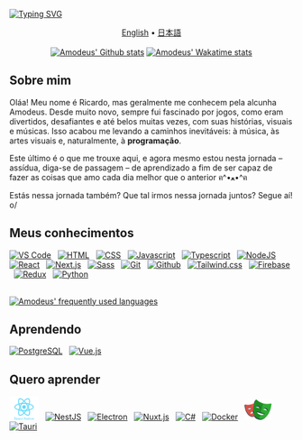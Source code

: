 <!-- markdownlint-disable-file MD009 MD041 -->

[![Typing SVG](https://readme-typing-svg.demolab.com?font=Outfit&weight=500&size=52&duration=3200&pause=1000&color=F52559&center=true&vCenter=true&width=1000&height=82&lines=Ol%C3%A1+pessoas!+Como+vai%3F;Hello+everyone!+How's+it+going%3F;%E5%A7%8B%E3%82%81%E3%81%BE%E3%81%97%E3%81%A6%E3%80%81%E7%9A%86%E3%81%95%E3%82%93%EF%BC%81%E3%81%8A%E5%85%83%E6%B0%97%E3%81%A7%E3%81%99%E3%81%8B%EF%BC%9F)](https://git.io/typing-svg)

<div align="center">
  <a href="./langs/README.en.md">English</a>
•  <a href="./langs/README.ja.md">日本語</a>
</div>
&nbsp;
<div align="center">
<a href="https://github.com/amodeusr">
  <img width="47%" height="195px" alt="Amodeus' Github stats" alt="" src="https://github-readme-stats.vercel.app/api?username=amodeusr&locale=pt-br&count_private=true&show_icons=true&title_color=f52559&text_color=b2b2b2&bg_color=1e2025&border_color=f52559&icon_color=f52559&custom_title=Minhas+estatísticas+do+Github+👌" /></a>
<a href="https://wakatime.com/@AmodeusR">
  <img width="51.2%" alt="Amodeus' Wakatime stats" height="195px" src="https://github-readme-stats.vercel.app/api/wakatime?username=amodeusr&locale=pt-br&layout=compact&hide=text,Git%20Config,Other,Image%20%28svg%29,YAML&langs_count=8&title_color=f52559&text_color=b2b2b2&bg_color=1e2025&border_color=f52559" />
</a>
</div>

## Sobre mim

Oláa! Meu nome é Ricardo, mas geralmente me conhecem pela alcunha Amodeus. Desde muito novo, sempre fui fascinado por jogos, como eram divertidos, desafiantes e até belos muitas vezes, com suas histórias, visuais e músicas. Isso acabou me levando a caminhos inevitáveis: à música, às artes visuais e, naturalmente, à **programação**.

Este último é o que me trouxe aqui, e agora mesmo estou nesta jornada – assídua, diga-se de passagem – de aprendizado a fim de ser capaz de fazer as coisas que amo cada dia melhor que o anterior ฅ^•ﻌ•^ฅ

Estás nessa jornada também? Que tal irmos nessa jornada juntos? Segue aí! o/

## Meus conhecimentos

<div display="inline-block">
  <a href="https://code.visualstudio.com/">
    <img alt="VS Code" src="https://cdn.jsdelivr.net/gh/devicons/devicon/icons/vscode/vscode-original.svg" width="38px" /></a>
&nbsp;
  <a href="https://developer.mozilla.org/docs/Web/HTML">
    <img alt="HTML" src="https://cdn.jsdelivr.net/gh/devicons/devicon/icons/html5/html5-original.svg" width="38px" /></a>
&nbsp;
  <a href="https://developer.mozilla.org/docs/Web/CSS">
    <img alt="CSS" src="https://cdn.jsdelivr.net/gh/devicons/devicon/icons/css3/css3-original.svg" width="38px" /></a>
&nbsp;
  <a href="https://developer.mozilla.org/docs/Web/Javascript">
    <img alt="Javascript" src="https://cdn.jsdelivr.net/gh/devicons/devicon/icons/javascript/javascript-original.svg" width="38px" /></a>
&nbsp;
  <a href="https://www.typescriptlang.org/">
    <img alt="Typescript" src="https://cdn.jsdelivr.net/gh/devicons/devicon/icons/typescript/typescript-original.svg" width="38px" /></a>
&nbsp;
  <a href="https://nodejs.org/en/">
    <img alt="NodeJS" src="https://cdn.jsdelivr.net/gh/devicons/devicon/icons/nodejs/nodejs-original.svg" width="38px" /></a>
&nbsp;
  <a href="https://reactjs.org/">
    <img alt="React" src="https://cdn.jsdelivr.net/gh/devicons/devicon/icons/react/react-original.svg" width="38px" /></a>
&nbsp;
  <a href="https://nextjs.org/">
    <img alt="Next.js" src="https://cdn.jsdelivr.net/gh/devicons/devicon/icons/nextjs/nextjs-original.svg" width="38px" /></a>
&nbsp;
  <a href="https://sass-lang.com/">
    <img alt="Sass" src="https://cdn.jsdelivr.net/gh/devicons/devicon/icons/sass/sass-original.svg" width="38px" /></a>
&nbsp;
  <a href="https://git-scm.com/">
    <img alt="Git" src="https://cdn.jsdelivr.net/gh/devicons/devicon/icons/git/git-original.svg" width="38px" /></a>
&nbsp;
  <a href="https://github.com/">
    <img alt="Github" src="https://upload.wikimedia.org/wikipedia/commons/a/ae/Github-desktop-logo-symbol.svg" width="38px" /></a>
&nbsp;
  <a href="https://tailwindcss.com/">
    <img alt="Tailwind.css" src="https://cdn.jsdelivr.net/gh/devicons/devicon@latest/icons/tailwindcss/tailwindcss-original.svg" width="38px" /></a>
&nbsp;
  <a href="https://firebase.google.com/">
    <img alt="Firebase" src="https://rawcdn.githack.com/gist/AmodeusR/c944d4805f4f83a6b4c21bf2d1e20688/raw/9b5e5b8bc526f302f9a8f277b1ee7e0d377ff219/firebase-logo.svg" width="28px" /></a>
&nbsp;
  <a href="https://redux.js.org/">
    <img alt="Redux" src="https://cdn.jsdelivr.net/gh/devicons/devicon/icons/redux/redux-original.svg" width="38px" /></a>
&nbsp;
  <a href="https://www.python.org/">
    <img alt="Python" src="https://cdn.jsdelivr.net/gh/devicons/devicon/icons/python/python-original.svg" width="38px" /></a>
</div>

<br />

[![Amodeus' frequently used languages](https://github-readme-stats.vercel.app/api/top-langs/?username=amodeusr&locale=pt-br&layout=compact&langs_count=6&title_color=f52559&text_color=b2b2b2&bg_color=1e2025&border_color=f52559)](https://github.com/amodeusr)

## Aprendendo

<div display="inline-block">
  <a href="https://www.postgresql.org/">
    <img alt="PostgreSQL" src="https://cdn.jsdelivr.net/gh/devicons/devicon/icons/postgresql/postgresql-plain.svg" width="38px" /></a>
&nbsp;
  <a href="https://vuejs.org/">
    <img alt="Vue.js" src="https://cdn.jsdelivr.net/gh/devicons/devicon/icons/vuejs/vuejs-original.svg" width="38px" /></a>
</div>

## Quero aprender

<div display="inline-block">
  <a href="https://reactnative.dev/">
    <img alt="React Native" src="https://raw.githubusercontent.com/AmodeusR/amodeusr/38e81be5cc110502fb91218d046c9f21c263d74d/logos/react-native.svg" width="52px" /></a>
&nbsp;
  <a href="https://nestjs.com/">
    <img alt="NestJS" src="https://cdn.jsdelivr.net/gh/devicons/devicon@latest/icons/nestjs/nestjs-original.svg" width="38px" /></a>
&nbsp;
  <a href="https://www.electronjs.org/">
    <img alt="Electron" src="https://cdn.jsdelivr.net/gh/devicons/devicon/icons/electron/electron-original.svg" width="38px" /></a>
&nbsp;
  <a href="https://nuxtjs.org/">
    <img alt="Nuxt.js" src="https://cdn.jsdelivr.net/gh/devicons/devicon/icons/nuxtjs/nuxtjs-original.svg" width="38px" /></a>
&nbsp;
  <a href="https://docs.microsoft.com/dotnet/csharp/tour-of-csharp/">
    <img alt="C#" src="https://cdn.jsdelivr.net/gh/devicons/devicon/icons/csharp/csharp-original.svg" width="38px" /></a>
&nbsp;
  <a href="https://www.docker.com/">
    <img alt="Docker" src="https://cdn.jsdelivr.net/gh/devicons/devicon/icons/docker/docker-original-wordmark.svg" width="42px" /></a>
&nbsp;
  <a href="https://playwright.dev/">
    <img alt="Playwright" src="https://raw.githubusercontent.com/AmodeusR/amodeusr/38e81be5cc110502fb91218d046c9f21c263d74d/logos/playwright.svg" width="48px" /></a>
&nbsp;
  <a href="https://v2.tauri.app/">
    <img alt="Tauri" src="https://cdn.jsdelivr.net/gh/devicons/devicon@latest/icons/tauri/tauri-original.svg" width="36px" /></a>
</div>
